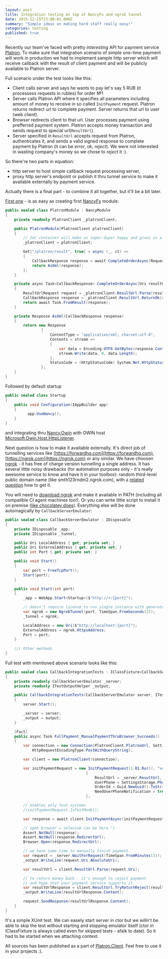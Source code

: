 ```yaml
---
layout: post
title: Integration testing on top of NancyFx and ngrok tunnel
date: 2015-12-15T23:00:01.000Z
summary: "Simple ideas on making hard staff really easy!"
categories: testing
published: true
---
```




Recently our team've faced with pretty _interesting_ API for payment service [Platron](https://platron.ru). To make sure that integration scenario of simple one-time payment will work in production we had to implement sample http server which will receive callback with the result of client payment and will be publicly available to Platron server. 

Full scenario under the test looks like this:

- Client calls server and says he wants to pay let's say 5 RUB (it processess requests in rubles) for order №1
- Server calls Platron API where it specifies all parameters including amount of money to receive in so called `InitPayment` request. Platron returns redirect url to complete payment. Server returns that url to user (web client).
- Browser redirects client to that url. User processes payment using prefferred payment system. Platron accepts money transaction and sends request to special url(`ResultUrl`).
- Server specified in `ResultUrl` accepts request from Platron, authenticates it, and sends a valid signed response to complete payment by Platron (it can be _error_, _ok_, _reject_). We were not interested in wasting company's money so we chose to _reject_ it :).

So there're two parts in equation: 

- http server to host simple callback request processing server,
- proxy http server's endpoint or publish it thru tunnel service to make it available externally by payment service. 

Actually there is a final part - to combine it all together, but it'll be a bit later.

[First one](https://github.com/sergiorykov/Platron.Client/tree/master/Source/Platron.Client.TestKit/Emulators/Nancy) - is as easy as creating first [NancyFx](http://nancyfx.org) module:

```csharp
public sealed class PlatronModule : NancyModule
{
    private readonly PlatronClient _platronClient;

    public PlatronModule(PlatronClient platronClient)
    {
        // IoC container will make us super-duper happy and gives us a client.
        _platronClient = platronClient;

        Get["/platron/result", true] = async (_, ct) =>
        {
            CallbackResponse response = await CompleteOrderAsync(Request.Url);
            return AsXml(response);
        };
    }

    private async Task<CallbackResponse> CompleteOrderAsync(Uri resultUrl)
    {
        ResultUrlRequest request = _platronClient.ResultUrl.Parse(resultUrl);
        CallbackResponse response = _platronClient.ResultUrl.ReturnOk(request, "Order completed");
        return await Task.FromResult(response);
    }

    private Response AsXml(CallbackResponse response)
    {
        return new Response
                {
                    ContentType = "application/xml; charset:utf-8",
                    Contents = stream =>
                    {
                        var data = Encoding.UTF8.GetBytes(response.Content);
                        stream.Write(data, 0, data.Length);
                    },
                    StatusCode = (HttpStatusCode) System.Net.HttpStatusCode.OK
                };
    }
}

``` 

Followed by default startup 

```csharp
public sealed class Startup
{
    public void Configuration(IAppBuilder app)
    {
          app.UseNancy();
    }
}
```

and integrating thru [Nancy.Owin](https://www.nuget.org/packages/Nancy.Owin) with OWIN host [Microsoft.Owin.Host.HttpListener](https://www.nuget.org/packages/Microsoft.Owin.Host.HttpListener).

Next question is how to make it available externally. It's direct job of tunnelling services like [https://forwardhq.com](https://forwardhq.com), [https://ngrok.com](https://ngrok.com) or any similar. We have choosen [ngrok](https://github.com/sergiorykov/Platron.Client/tree/master/Source/Platron.Client.TestKit/Emulators/Tunnels) - it has free of charge version tunnelling a single address. It has several little noisy drawbacks (for automation purposes only - it's really awesome service to know and have it in your toolbox): random third-level public domain name (like smth123rndm2.ngrok.com), with a [related question](https://github.com/sergiorykov/Platron.Client/issues/1) how to get it.

You will need to [download ngrok](https://ngrok.com/download) and make it available in PATH (including all compatible CI agent machines too!). Or you can write little script to install it on premise ([like chocolatey does](https://github.com/chocolatey/choco/wiki/Installation)). Everything else will  be done automagically by `CallbackServerEmulator`:

```csharp
public sealed class CallbackServerEmulator : IDisposable
{
    private IDisposable _app;
    private IDisposable _tunnel;

    public Uri LocalAddress { get; private set; }
    public Uri ExternalAddress { get; private set; }
    public int Port { get; private set; }

    public void Start()
    {
        var port = FreeTcpPort();
        Start(port);
    }

    public void Start(int port)
    {
        _app = WebApp.Start<Startup>($"http://+:{port}");

        // doesn't require license to run single instance with generated domain
        var ngrok = new NgrokTunnel(port, TimeSpan.FromSeconds(2));
        _tunnel = ngrok;

        LocalAddress = new Uri($"http://localhost:{port}");
        ExternalAddress = ngrok.HttpsAddress;
        Port = port;
    }
    
    /// Other methods
}
```

Full test with mentioned above scenario looks like this:

```csharp
public sealed class CallbackIntegrationTests : IClassFixture<CallbackServerEmulator>
{
    private readonly CallbackServerEmulator _server;
    private readonly ITestOutputHelper _output;

    public CallbackIntegrationTests(CallbackServerEmulator server, ITestOutputHelper output)
    {
        server.Start();

        _server = server;
        _output = output;
    }

    [Fact]
    public async Task FullPayment_ManualPaymentThruBrowser_Succeeds()
    {
        var connection = new Connection(PlatronClient.PlatronUrl, SettingsStorage.Credentials,
            HttpRequestEncodingType.PostWithQueryString);

        var client = new PlatronClient(connection);

        var initPaymentRequest = new InitPaymentRequest(1.01.Rur(), "verifying resulturl")
                                    {
                                        ResultUrl = _server.ResultUrl,
                                        UserPhone = SettingsStorage.PhoneNumber,
                                        OrderId = Guid.NewGuid().ToString("N"),
                                        NeedUserPhoneNotification = true
                                    };

        // enables only test systems
        //initPaymentRequest.InTestMode();

        var response = await client.InitPaymentAsync(initPaymentRequest);

        // open browser = selenium can be here ^)
        Assert.NotNull(response);
        Assert.NotNull(response.RedirectUrl);
        Browser.Open(response.RedirectUrl);

        // we have some time to manually finish payment.
        var request = _server.WaitForRequest(TimeSpan.FromMinutes(3));
        _output.WriteLine(request.Uri.AbsoluteUri);

        var resultUrl = client.ResultUrl.Parse(request.Uri);

        // to return money back - it's enough to reject payment
        // and hope that your payment service supports it.
        var resultUrlResponse = client.ResultUrl.TryReturnReject(resultUrl, "sorry, my bad...");
        _output.WriteLine(resultUrlResponse.Content);

        request.SendResponse(resultUrlResponse.Content);
    }
}
```

It's a simple XUnit test. We can easely start server in ctor but we willn't be able to skip the test without starting and stopping emulator itself (ctor in IClassFixture<T> is always called even for skipped tests - afaik to date). So it had to be started when we attaching context.

All sources has been published as a part of [Platron.Client](https://github.com/sergiorykov/Platron.Client). Feel free to use it in your projects :).

